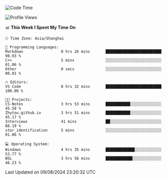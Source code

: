 <!--START_SECTION:waka-->
![Code Time](http://img.shields.io/badge/Code%20Time-1%2C892%20hrs%2020%20mins-blue)

![Profile Views](http://img.shields.io/badge/Profile%20Views-2-blue)

📊 **This Week I Spent My Time On** 

```text
🕑︎ Time Zone: Asia/Shanghai

💬 Programming Languages: 
Markdown                 8 hrs 26 mins       █████████████████████████   98.93 % 
C++                      5 mins              ░░░░░░░░░░░░░░░░░░░░░░░░░   01.06 % 
Other                    0 secs              ░░░░░░░░░░░░░░░░░░░░░░░░░   00.01 % 

🔥 Editors: 
VS Code                  8 hrs 32 mins       █████████████████████████   100.00 % 

🐱‍💻 Projects: 
CS-Notes                 3 hrs 53 mins       ███████████░░░░░░░░░░░░░░   45.58 % 
Zhytou.github.io         3 hrs 51 mins       ███████████░░░░░░░░░░░░░░   45.17 % 
Interviews               41 mins             ██░░░░░░░░░░░░░░░░░░░░░░░   08.19 % 
star_identification      5 mins              ░░░░░░░░░░░░░░░░░░░░░░░░░   01.06 % 

💻 Operating System: 
Windows                  4 hrs 35 mins       █████████████░░░░░░░░░░░░   53.77 % 
WSL                      3 hrs 56 mins       ████████████░░░░░░░░░░░░░   46.23 % 
```


 Last Updated on 09/08/2024 23:20:32 UTC
<!--END_SECTION:waka-->